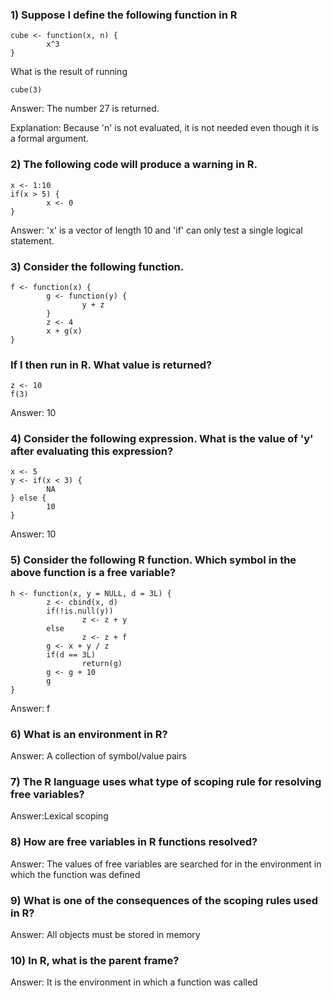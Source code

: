 ### 1) Suppose I define the following function in R
```[javascript]
cube <- function(x, n) {
        x^3
}
```
What is the result of running
```[javascript]
cube(3)
```
Answer: The number 27 is returned.

Explanation: Because 'n' is not evaluated, it is not needed even though it is a formal argument.

### 2) The following code will produce a warning in R.
```[javascript]
x <- 1:10
if(x > 5) {
        x <- 0
}
```
Answer: 
'x' is a vector of length 10 and 'if' can only test a single logical statement.

### 3) Consider the following function. 
```[javascript]
f <- function(x) {
        g <- function(y) {
                y + z
        }
        z <- 4
        x + g(x)
}
```
### If I then run in R. What value is returned?
```[javascript]
z <- 10
f(3)
```
Answer: 10

### 4) Consider the following expression. What is the value of 'y' after evaluating this expression?
```[javascript]
x <- 5
y <- if(x < 3) {
        NA
} else {
        10
}
```
Answer: 10



### 5) Consider the following R function. Which symbol in the above function is a free variable?
```[javascript]
h <- function(x, y = NULL, d = 3L) {
        z <- cbind(x, d)
        if(!is.null(y))
                z <- z + y
        else
                z <- z + f
        g <- x + y / z
        if(d == 3L)
                return(g)
        g <- g + 10
        g
}
```
Answer: f

### 6) What is an environment in R?

Answer: A collection of symbol/value pairs


### 7) The R language uses what type of scoping rule for resolving free variables?

Answer:Lexical scoping

### 8) How are free variables in R functions resolved?

Answer: The values of free variables are searched for in the environment in which the function was defined


### 9) What is one of the consequences of the scoping rules used in R?

Answer: All objects must be stored in memory


### 10) In R, what is the parent frame?

Answer: It is the environment in which a function was called
